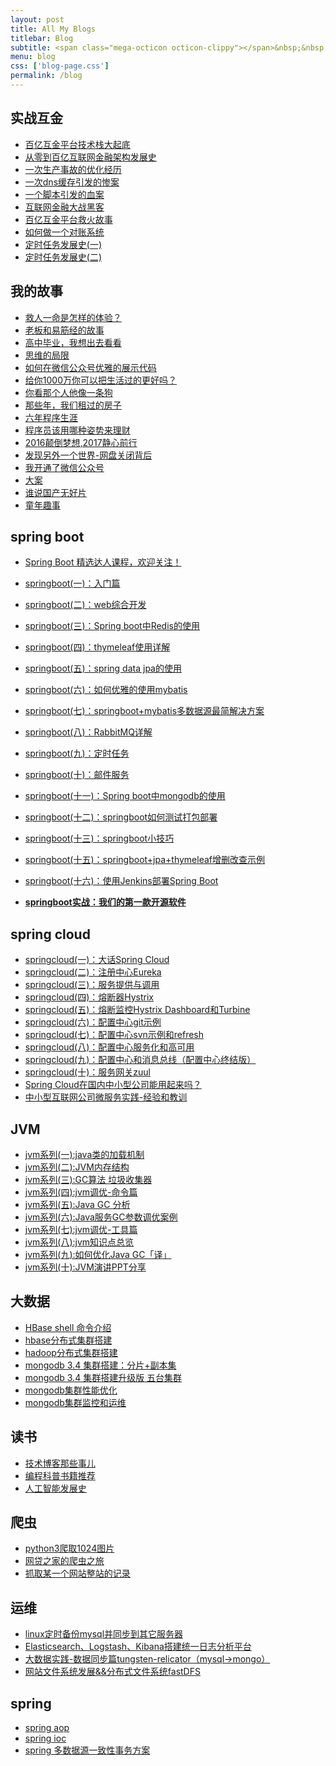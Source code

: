 ```yaml
---
layout: post
title: All My Blogs
titlebar: Blog
subtitle: <span class="mega-octicon octicon-clippy"></span>&nbsp;&nbsp; Take notes about everything new
menu: blog
css: ['blog-page.css']
permalink: /blog
---
```



## 实战互金

- [百亿互金平台技术栈大起底](http://www.leftalone.cn/arch/2017/06/30/technology-stack.html)
- [从零到百亿互联网金融架构发展史](http://www.leftalone.cn/%E6%9E%B6%E6%9E%84/2017/01/10/%E4%BB%8E%E9%9B%B6%E5%88%B0%E7%99%BE%E4%BA%BF%E4%BA%92%E8%81%94%E7%BD%91%E9%87%91%E8%9E%8D%E6%9E%B6%E6%9E%84%E5%8F%91%E5%B1%95%E5%8F%B2.html)
- [一次生产事故的优化经历](http://www.leftalone.cn/%E4%BC%98%E5%8C%96/2017/02/06/%E4%B8%80%E6%AC%A1%E7%94%9F%E4%BA%A7%E4%BA%8B%E6%95%85%E7%9A%84%E4%BC%98%E5%8C%96%E7%BB%8F%E5%8E%86.html)  
- [一次dns缓存引发的惨案](http://www.leftalone.cn/%E4%BC%98%E5%8C%96/2017/02/09/%E4%B8%80%E6%AC%A1dns%E7%BC%93%E5%AD%98%E5%BC%95%E5%8F%91%E7%9A%84%E6%83%A8%E6%A1%88.html)  
- [一个脚本引发的血案](http://www.leftalone.cn/%E4%BC%98%E5%8C%96/2017/02/12/%E4%B8%80%E4%B8%AA%E8%84%9A%E6%9C%AC%E5%BC%95%E5%8F%91%E7%9A%84%E8%A1%80%E6%A1%88.html)  
- [互联网金融大战黑客](http://www.leftalone.cn/%E4%BC%98%E5%8C%96/2017/02/15/%E4%BA%92%E8%81%94%E7%BD%91%E9%87%91%E8%9E%8D%E5%A4%A7%E6%88%98%E9%BB%91%E5%AE%A2.html)  
- [百亿互金平台救火故事](http://www.leftalone.cn/%E4%BC%98%E5%8C%96/2017/02/16/%E7%99%BE%E4%BA%BF%E4%BA%92%E9%87%91%E5%B9%B3%E5%8F%B0%E6%95%91%E7%81%AB%E6%95%85%E4%BA%8B.html)  
- [如何做一个对账系统](http://www.leftalone.cn/pay/2017/06/13/reconciliation-system.html)  
- [定时任务发展史(一)](http://www.leftalone.cn/java/2017/06/28/timer-task-develop-1.html)  
- [定时任务发展史(二)](http://www.leftalone.cn/java/2017/06/29/timer-task-develop-2.html)  

## 我的故事

- [救人一命是怎样的体验？](http://www.leftalone.cn/life/2017/06/25/save-a-life.html)  
- [老板和易筋经的故事](http://www.leftalone.cn/blog/2017/09/17/boss-anxious.html)  
- [高中毕业，我想出去看看](http://www.leftalone.cn/life/2017/07/03/pingjing-life.html)  
- [思维的局限](http://www.leftalone.cn/life/2017/05/19/Limitations-of-thinking.html)
- [如何在微信公众号优雅的展示代码](http://www.leftalone.cn/other/2017/05/15/wechat-markdown.html)
- [给你1000万你可以把生活过的更好吗？](http://www.leftalone.cn/life/2017/05/05/1000-and-life.html)
- [你看那个人他像一条狗](http://www.leftalone.cn/career/2017/03/26/programmer-confused.html)
- [那些年，我们租过的房子](http://www.leftalone.cn/life/2017/04/21/house-rented.html)
- [六年程序生涯](http://www.leftalone.cn/%E5%85%AD%E5%B9%B4/2016/11/20/%E5%85%AD%E5%B9%B4%E7%A8%8B%E5%BA%8F%E7%94%9F%E6%B6%AF.html)
- [程序员该用哪种姿势来理财](http://www.leftalone.cn/%E7%94%9F%E6%B4%BB/2016/05/08/%E7%A8%8B%E5%BA%8F%E5%91%98%E8%AF%A5%E7%94%A8%E5%93%AA%E7%A7%8D%E5%A7%BF%E5%8A%BF%E6%9D%A5%E7%90%86%E8%B4%A2.html)
- [2016颠倒梦想,2017静心前行](http://www.leftalone.cn/%E7%94%9F%E6%B4%BB/2017/01/01/2016%E9%A2%A0%E5%80%92%E6%A2%A6%E6%83%B3,2017%E9%9D%99%E5%BF%83%E5%89%8D%E8%A1%8C.html)
- [发现另外一个世界-网盘关闭背后](http://www.leftalone.cn/%E7%94%9F%E6%B4%BB/2017/01/18/%E5%8F%91%E7%8E%B0%E5%8F%A6%E5%A4%96%E4%B8%80%E4%B8%AA%E4%B8%96%E7%95%8C.html)
- [我开通了微信公众号](http://www.leftalone.cn/life/2017/04/26/open-wechat.html)
- [大案](http://www.leftalone.cn/life/2017/07/06/big-case.html)  
- [谁说国产无好片](http://www.leftalone.cn/movie/2017/08/06/china-good-movie.html)  
- [童年趣事](http://www.leftalone.cn/life/2017/07/29/childhood-fun.html)  


## spring boot 

- [Spring Boot 精选达人课程，欢迎关注！](http://gitbook.cn/gitchat/column/59f5daa149cd4330613605ba)  
- [springboot(一)：入门篇](http://www.leftalone.cn/springboot/2016/01/06/springboot(%E4%B8%80)-%E5%85%A5%E9%97%A8%E7%AF%87.html)
- [springboot(二)：web综合开发](http://www.leftalone.cn/springboot/2016/02/03/springboot(%E4%BA%8C)-web%E7%BB%BC%E5%90%88%E5%BC%80%E5%8F%91.html)
- [springboot(三)：Spring boot中Redis的使用](http://www.leftalone.cn/springboot/2016/03/06/springboot(%E4%B8%89)-Spring-Boot%E4%B8%ADRedis%E7%9A%84%E4%BD%BF%E7%94%A8.html)
- [springboot(四)：thymeleaf使用详解](http://www.leftalone.cn/springboot/2016/05/01/springboot(%E5%9B%9B)-thymeleaf%E4%BD%BF%E7%94%A8%E8%AF%A6%E8%A7%A3.html)
- [springboot(五)：spring data jpa的使用](http://www.leftalone.cn/springboot/2016/08/20/springboot(%E4%BA%94)-spring-data-jpa%E7%9A%84%E4%BD%BF%E7%94%A8.html)
- [springboot(六)：如何优雅的使用mybatis](http://www.leftalone.cn/springboot/2016/11/06/springboot(%E5%85%AD)-%E5%A6%82%E4%BD%95%E4%BC%98%E9%9B%85%E7%9A%84%E4%BD%BF%E7%94%A8mybatis.html)
- [springboot(七)：springboot+mybatis多数据源最简解决方案](http://www.leftalone.cn/springboot/2016/11/25/springboot(%E4%B8%83)-springboot+mybatis%E5%A4%9A%E6%95%B0%E6%8D%AE%E6%BA%90%E6%9C%80%E7%AE%80%E8%A7%A3%E5%86%B3%E6%96%B9%E6%A1%88.html)
- [springboot(八)：RabbitMQ详解](http://www.leftalone.cn/springboot/2016/11/30/springboot(%E5%85%AB)-RabbitMQ%E8%AF%A6%E8%A7%A3.html)
- [springboot(九)：定时任务](http://www.leftalone.cn/springboot/2016/12/02/springboot(%E4%B9%9D)-%E5%AE%9A%E6%97%B6%E4%BB%BB%E5%8A%A1.html)
- [springboot(十)：邮件服务](http://www.leftalone.cn/springboot/2017/05/06/springboot-mail.html)
- [springboot(十一)：Spring boot中mongodb的使用](http://www.leftalone.cn/springboot/2017/05/08/springboot-mongodb.html)
- [springboot(十二)：springboot如何测试打包部署](http://www.leftalone.cn/springboot/2017/05/09/springboot-deploy.html)
- [springboot(十三)：springboot小技巧](http://www.leftalone.cn/springboot/2017/06/22/springboot-tips.html)
- [springboot(十五)：springboot+jpa+thymeleaf增删改查示例](http://www.leftalone.cn/springboot/2017/09/23/spring-boot-jpa-thymeleaf-curd.html)  
- [springboot(十六)：使用Jenkins部署Spring Boot](http://www.leftalone.cn/springboot/2017/11/11/springboot-jenkins.html)

- **[springboot实战：我们的第一款开源软件](http://www.leftalone.cn/springboot/2016/09/26/springboot%E5%AE%9E%E6%88%98-%E6%88%91%E4%BB%AC%E7%9A%84%E7%AC%AC%E4%B8%80%E6%AC%BE%E5%BC%80%E6%BA%90%E8%BD%AF%E4%BB%B6.html)**

## spring cloud 

- [springcloud(一)：大话Spring Cloud](http://www.leftalone.cn/springcloud/2017/05/01/simple-springcloud.html)
- [springcloud(二)：注册中心Eureka](http://www.leftalone.cn/springcloud/2017/05/10/springcloud-eureka.html)
- [springcloud(三)：服务提供与调用](http://www.leftalone.cn/springcloud/2017/05/12/eureka-provider-constomer.html)
- [springcloud(四)：熔断器Hystrix](http://www.leftalone.cn/springcloud/2017/05/16/springcloud-hystrix.html)
- [springcloud(五)：熔断监控Hystrix Dashboard和Turbine](http://www.leftalone.cn/springcloud/2017/05/18/hystrix-dashboard-turbine.html)
- [springcloud(六)：配置中心git示例](http://www.leftalone.cn/springcloud/2017/05/22/springcloud-config-git.html)
- [springcloud(七)：配置中心svn示例和refresh](http://www.leftalone.cn/springcloud/2017/05/23/springcloud-config-svn-refresh.html)
- [springcloud(八)：配置中心服务化和高可用](http://www.leftalone.cn/springcloud/2017/05/25/springcloud-config-eureka.html)
- [springcloud(九)：配置中心和消息总线（配置中心终结版）](http://www.leftalone.cn/springcloud/2017/05/26/springcloud-config-eureka-bus.html)
- [springcloud(十)：服务网关zuul](http://www.leftalone.cn/springcloud/2017/06/01/gateway-service-zuul.html)  
- [Spring Cloud在国内中小型公司能用起来吗？](http://www.leftalone.cn/springcloud/2017/09/11/can-use-springcloud.html)   
- [中小型互联网公司微服务实践-经验和教训](http://www.leftalone.cn/springcloud/2017/10/19/micro-service-practice.html)


## JVM

- [jvm系列(一):java类的加载机制](http://www.leftalone.cn/jvm/2017/08/19/class-loading-principle.html)
- [jvm系列(二):JVM内存结构](http://www.leftalone.cn/jvm/2017/08/25/jvm-memory-structure.html)
- [jvm系列(三):GC算法 垃圾收集器](http://www.leftalone.cn/jvm/2017/08/29/GC-garbage-collection.html)
- [jvm系列(四):jvm调优-命令篇](http://www.leftalone.cn/jvm/2017/09/03/jvm-command.html)
- [jvm系列(五):Java GC 分析](http://www.leftalone.cn/jvm/2017/09/18/GC-Analysis.html)
- [jvm系列(六):Java服务GC参数调优案例](http://www.leftalone.cn/jvm/2017/09/19/GC-tuning.html)
- [jvm系列(七):jvm调优-工具篇](http://www.leftalone.cn/java/2017/02/22/jvm-tool.html)
- [jvm系列(八):jvm知识点总览](http://www.leftalone.cn/java/2017/03/01/jvm-overview.html)
- [jvm系列(九):如何优化Java GC「译」](http://www.leftalone.cn/jvm/2017/09/21/How-to-optimize-Java-GC.html)
- [jvm系列(十):JVM演讲PPT分享](http://www.leftalone.cn/jvm/2017/09/30/jvm-ppt.html)



## 大数据

- [HBase shell 命令介绍](http://www.leftalone.cn/hbase/2017/07/28/hbase-shell.html)  
- [hbase分布式集群搭建](http://www.leftalone.cn/hbase/2017/07/25/hbase-cluster-setup.html)  
- [hadoop分布式集群搭建](http://www.leftalone.cn/hadoop/2017/07/24/hadoop-cluster-setup.html) 
- [mongodb 3.4 集群搭建：分片+副本集](http://www.leftalone.cn/mongodb/2017/08/05/mongodb-cluster-setup.html)  
- [mongodb 3.4 集群搭建升级版 五台集群](http://www.leftalone.cn/mongodb/2017/08/16/install-mongodb-cluster.html)  
- [mongodb集群性能优化](http://www.leftalone.cn/mongodb/2017/09/01/mongodb-performance-optimization.html)  
- [mongodb集群监控和运维](http://www.leftalone.cn/mongodb/2017/09/06/mongodb-operation.html) 


## 读书

- [技术博客那些事儿](http://www.leftalone.cn/tech/2017/07/16/operating-technology-blog.html)  
- [编程科普书籍推荐](http://www.leftalone.cn/book/2017/06/06/book-list.html)
- [人工智能发展史](http://www.leftalone.cn/book/2017/06/10/intelligent-age.html)


## 爬虫

- [python3爬取1024图片](http://www.leftalone.cn/python/2016/10/30/python3%E7%88%AC%E5%8F%961024%E5%9B%BE%E7%89%87.html)
- [网贷之家的爬虫之旅](http://www.cnblogs.com/ityouknow/p/4423998.html)
- [抓取某一个网站整站的记录](http://www.cnblogs.com/ityouknow/p/5446199.html)


## 运维

- [linux定时备份mysql并同步到其它服务器](http://www.leftalone.cn/mysql/2016/09/09/linux%E5%AE%9A%E6%97%B6%E5%A4%87%E4%BB%BDmysql%E5%B9%B6%E5%90%8C%E6%AD%A5%E5%88%B0%E5%85%B6%E5%AE%83%E6%9C%8D%E5%8A%A1%E5%99%A8.html)
- [Elasticsearch、Logstash、Kibana搭建统一日志分析平台](http://www.cnblogs.com/ityouknow/p/4933103.html)
- [大数据实践-数据同步篇tungsten-relicator（mysql-&gt;mongo）](http://www.cnblogs.com/ityouknow/p/4918164.html)
- [网站文件系统发展&&分布式文件系统fastDFS](http://www.cnblogs.com/ityouknow/p/5344857.html)


## spring 

- [spring aop](http://www.cnblogs.com/ityouknow/p/5329550.html)
- [spring ioc](http://www.cnblogs.com/ityouknow/p/5311360.html)
- [spring 多数据源一致性事务方案](http://www.cnblogs.com/ityouknow/p/4977136.html)


